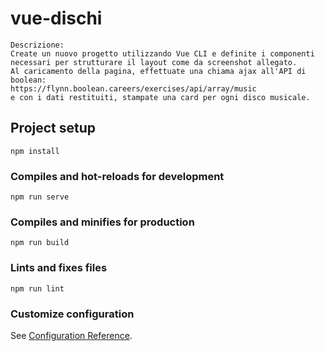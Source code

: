 # vue-dischi
```
Descrizione:
Create un nuovo progetto utilizzando Vue CLI e definite i componenti necessari per strutturare il layout come da screenshot allegato.
Al caricamento della pagina, effettuate una chiama ajax all'API di boolean:
https://flynn.boolean.careers/exercises/api/array/music
e con i dati restituiti, stampate una card per ogni disco musicale.
```

## Project setup
```
npm install
```

### Compiles and hot-reloads for development
```
npm run serve
```

### Compiles and minifies for production
```
npm run build
```

### Lints and fixes files
```
npm run lint
```

### Customize configuration
See [Configuration Reference](https://cli.vuejs.org/config/).
